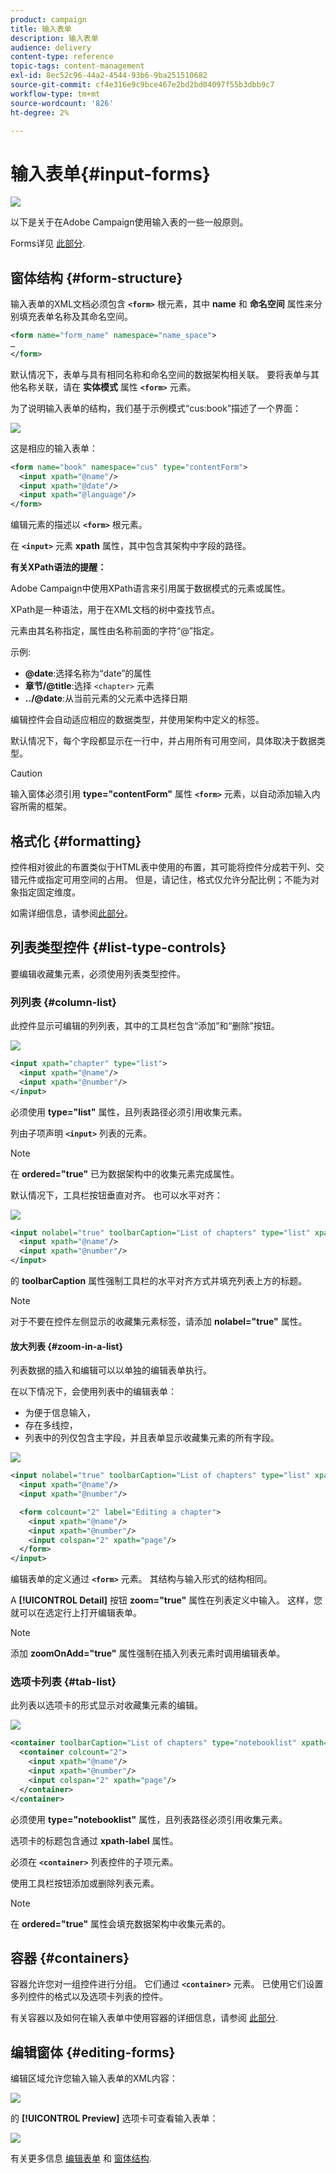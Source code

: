 ```yaml
---
product: campaign
title: 输入表单
description: 输入表单
audience: delivery
content-type: reference
topic-tags: content-management
exl-id: 8ec52c96-44a2-4544-93b6-9ba251510682
source-git-commit: cf4e316e9c9bce467e2bd2bd04097f55b3dbb9c7
workflow-type: tm+mt
source-wordcount: '826'
ht-degree: 2%

---
```


# 输入表单{#input-forms}

![](../../assets/common.svg)

以下是关于在Adobe Campaign使用输入表的一些一般原则。

Forms详见 [此部分](../../configuration/using/identifying-a-form.md).

## 窗体结构 {#form-structure}

输入表单的XML文档必须包含 **`<form>`** 根元素，其中 **name** 和 **命名空间** 属性来分别填充表单名称及其命名空间。

```xml
<form name="form_name" namespace="name_space">
…
</form>
```

默认情况下，表单与具有相同名称和命名空间的数据架构相关联。 要将表单与其他名称关联，请在 **实体模式** 属性 **`<form>`** 元素。

为了说明输入表单的结构，我们基于示例模式“cus:book”描述了一个界面：

![](assets/d_ncs_content_form1.png)

这是相应的输入表单：

```xml
<form name="book" namespace="cus" type="contentForm">
  <input xpath="@name"/>
  <input xpath="@date"/>
  <input xpath="@language"/>
</form>
```

编辑元素的描述以 **`<form>`** 根元素。

在 **`<input>`** 元素 **xpath** 属性，其中包含其架构中字段的路径。

**有关XPath语法的提醒：**

Adobe Campaign中使用XPath语言来引用属于数据模式的元素或属性。

XPath是一种语法，用于在XML文档的树中查找节点。

元素由其名称指定，属性由名称前面的字符“@”指定。

示例:

* **@date**:选择名称为“date”的属性
* **章节/@title**:选择 `<chapter>` 元素
* **../@date**:从当前元素的父元素中选择日期

编辑控件会自动适应相应的数据类型，并使用架构中定义的标签。

默认情况下，每个字段都显示在一行中，并占用所有可用空间，具体取决于数据类型。

>[!CAUTION]
>
>输入窗体必须引用 **type=&quot;contentForm&quot;** 属性 **`<form>`** 元素，以自动添加输入内容所需的框架。

## 格式化 {#formatting}

控件相对彼此的布置类似于HTML表中使用的布置，其可能将控件分成若干列、交错元件或指定可用空间的占用。 但是，请记住，格式仅允许分配比例；不能为对象指定固定维度。

如需详细信息，请参阅[此部分](../../configuration/using/form-structure.md#formatting)。

## 列表类型控件 {#list-type-controls}

要编辑收藏集元素，必须使用列表类型控件。

### 列列表 {#column-list}

此控件显示可编辑的列列表，其中的工具栏包含“添加”和“删除”按钮。

![](assets/d_ncs_content_form4.png)

```xml
<input xpath="chapter" type="list">
  <input xpath="@name"/>
  <input xpath="@number"/>
</input>
```

必须使用 **type=&quot;list&quot;** 属性，且列表路径必须引用收集元素。

列由子项声明 **`<input>`** 列表的元素。

>[!NOTE]
>
>在 **ordered=&quot;true&quot;** 已为数据架构中的收集元素完成属性。

默认情况下，工具栏按钮垂直对齐。 也可以水平对齐：

![](assets/d_ncs_content_form5.png)

```xml
<input nolabel="true" toolbarCaption="List of chapters" type="list" xpath="chapter">
  <input xpath="@name"/>
  <input xpath="@number"/>
</input>
```

的 **toolbarCaption** 属性强制工具栏的水平对齐方式并填充列表上方的标题。

>[!NOTE]
>
>对于不要在控件左侧显示的收藏集元素标签，请添加 **nolabel=&quot;true&quot;** 属性。

#### 放大列表 {#zoom-in-a-list}

列表数据的插入和编辑可以以单独的编辑表单执行。

在以下情况下，会使用列表中的编辑表单：

* 为便于信息输入，
* 存在多线控，
* 列表中的列仅包含主字段，并且表单显示收藏集元素的所有字段。

![](assets/d_ncs_content_form7.png)

```xml
<input nolabel="true" toolbarCaption="List of chapters" type="list" xpath="chapter" zoom="true" zoomOnAdd="true">
  <input xpath="@name"/>
  <input xpath="@number"/>

  <form colcount="2" label="Editing a chapter">
    <input xpath="@name"/>
    <input xpath="@number"/>
    <input colspan="2" xpath="page"/>
  </form>
</input>
```

编辑表单的定义通过 **`<form>`** 元素。 其结构与输入形式的结构相同。

A **[!UICONTROL Detail]** 按钮 **zoom=&quot;true&quot;** 属性在列表定义中输入。 这样，您就可以在选定行上打开编辑表单。

>[!NOTE]
>
>添加 **zoomOnAdd=&quot;true&quot;** 属性强制在插入列表元素时调用编辑表单。

### 选项卡列表 {#tab-list}

此列表以选项卡的形式显示对收藏集元素的编辑。

![](assets/d_ncs_content_form6.png)

```xml
<container toolbarCaption="List of chapters" type="notebooklist" xpath="chapter" xpath-label="@name">
  <container colcount="2">
    <input xpath="@name"/>
    <input xpath="@number"/>
    <input colspan="2" xpath="page"/>
  </container>
</container>
```

必须使用 **type=&quot;notebooklist&quot;** 属性，且列表路径必须引用收集元素。

选项卡的标题包含通过 **xpath-label** 属性。

必须在 **`<container>`** 列表控件的子项元素。

使用工具栏按钮添加或删除列表元素。

>[!NOTE]
>
>在 **ordered=&quot;true&quot;** 属性会填充数据架构中收集元素的。

## 容器 {#containers}

容器允许您对一组控件进行分组。 它们通过 **`<container>`** 元素。 已使用它们设置多列控件的格式以及选项卡列表的控件。

有关容器以及如何在输入表单中使用容器的详细信息，请参阅 [此部分](../../configuration/using/form-structure.md#containers).

## 编辑窗体 {#editing-forms}

编辑区域允许您输入输入表单的XML内容：

![](assets/d_ncs_content_form12.png)

的 **[!UICONTROL Preview]** 选项卡可查看输入表单：

![](assets/d_ncs_content_form13.png)

有关更多信息 [编辑表单](../../configuration/using/editing-forms.md) 和 [窗体结构](../../configuration/using/form-structure.md).
